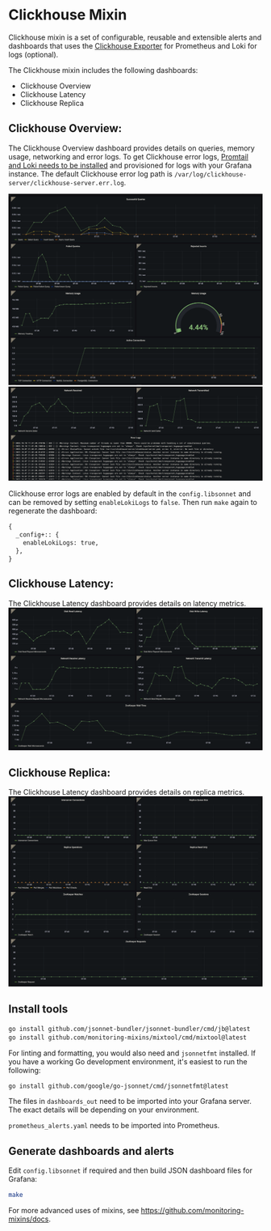 # Clickhouse Mixin

Clickhouse mixin is a set of configurable, reusable and extensible alerts and dashboards that uses the [Clickhouse Exporter](https://github.com/ClickHouse/clickhouse_exporter) for Prometheus and Loki for logs (optional).

The Clickhouse mixin includes the following dashboards:
- Clickhouse Overview
- Clickhouse Latency
- Clickhouse Replica

## Clickhouse Overview:

The Clickhouse Overview dashboard provides details on queries, memory usage, networking and error logs. To get Clickhouse error logs, [Promtail and Loki needs to be installed](https://grafana.com/docs/loki/latest/installation/) and provisioned for logs with your Grafana instance. The default Clickhouse error log path is `/var/log/clickhouse-server/clickhouse-server.err.log`.

![screenshot-0](/clickhouse-mixin/images/clickhouse-overview.01.png)
![screenshot-1](/clickhouse-mixin/images/clickhouse-overview.02.png)

Clickhouse error logs are enabled by default in the `config.libsonnet` and can be removed by setting `enableLokiLogs` to `false`. Then run `make` again to regenerate the dashboard:

```
{
  _config+:: {
    enableLokiLogs: true,
  },
}
```

## Clickhouse Latency:

The Clickhouse Latency dashboard provides details on latency metrics.
![screenshot-2](/clickhouse-mixin/images/clickhouse-latency.01.png)

## Clickhouse Replica:

The Clickhouse Latency dashboard provides details on replica metrics.
![screenshot-3](/clickhouse-mixin/images/clickhouse-replica.01.png)

## Install tools

```bash
go install github.com/jsonnet-bundler/jsonnet-bundler/cmd/jb@latest
go install github.com/monitoring-mixins/mixtool/cmd/mixtool@latest
```

For linting and formatting, you would also need and `jsonnetfmt` installed. If you
have a working Go development environment, it's easiest to run the following:

```bash
go install github.com/google/go-jsonnet/cmd/jsonnetfmt@latest
```

The files in `dashboards_out` need to be imported
into your Grafana server.  The exact details will be depending on your environment.

`prometheus_alerts.yaml` needs to be imported into Prometheus.

## Generate dashboards and alerts

Edit `config.libsonnet` if required and then build JSON dashboard files for Grafana:

```bash
make
```

For more advanced uses of mixins, see
https://github.com/monitoring-mixins/docs.
